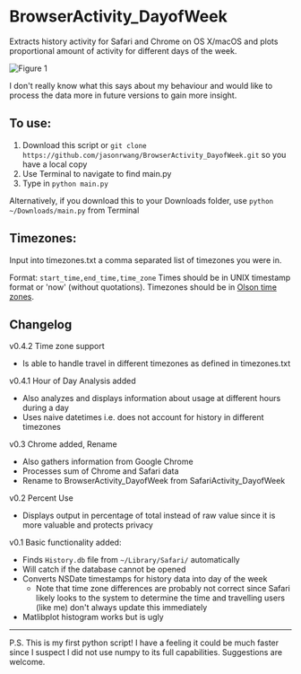 # BrowserActivity_DayofWeek

Extracts history activity for Safari and Chrome on OS X/macOS and plots proportional amount of activity for different days of the week.

![Figure 1](https://i.imgur.com/wUEHNIg.png)

I don't really know what this says about my behaviour and would like to process the data more in future versions to gain more insight.

## To use:
1. Download this script or `git clone https://github.com/jasonrwang/BrowserActivity_DayofWeek.git` so you have a local copy
2. Use Terminal to navigate to find main.py
3. Type in `python main.py`

Alternatively, if you download this to your Downloads folder, use `python ~/Downloads/main.py` from Terminal

## Timezones:
Input into timezones.txt a comma separated list of timezones you were in.

Format: `start_time,end_time,time_zone`
Times should be in UNIX timestamp format or 'now' (without quotations). Timezones should be in [Olson time zones](https://en.wikipedia.org/wiki/List_of_tz_database_time_zones).

## Changelog
v0.4.2 Time zone support
* Is able to handle travel in different timezones as defined in timezones.txt 

v0.4.1 	Hour of Day Analysis added
* Also analyzes and displays information about usage at different hours during a day
* Uses naive datetimes i.e. does not account for history in different timezones

v0.3	Chrome added, Rename
* Also gathers information from Google Chrome
* Processes sum of Chrome and Safari data
* Rename to BrowserActivity_DayofWeek from SafariActivity_DayofWeek

v0.2	Percent Use
* Displays output in percentage of total instead of raw value since it is more valuable and protects privacy

v0.1	Basic functionality added:
* Finds `History.db` file from `~/Library/Safari/` automatically
* Will catch if the database cannot be opened
* Converts NSDate timestamps for history data into day of the week
	* Note that time zone differences are probably not correct since Safari likely looks to the system to determine the time and travelling users (like me) don't always update this immediately
* Matlibplot histogram works but is ugly

---
P.S. This is my first python script! I have a feeling it could be much faster since I suspect I did not use numpy to its full capabilities. Suggestions are welcome.

